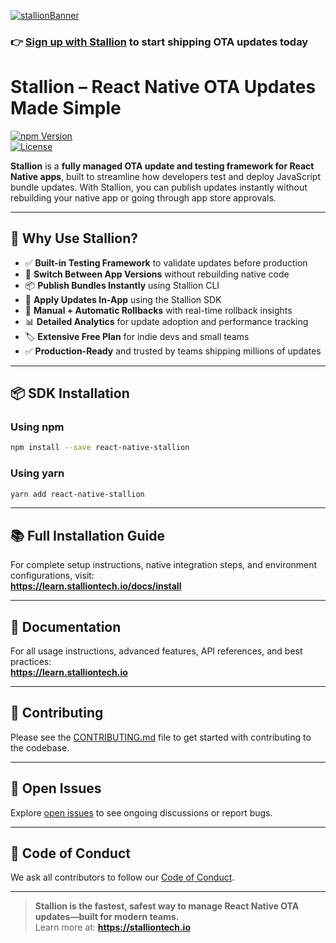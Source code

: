 [![stallionBanner](https://assets.stalliontech.io/stallion_logo.png)](https://stalliontech.io/)

### 👉 [Sign up with Stallion](https://console.stalliontech.io/) to start shipping OTA updates today

# Stallion – React Native OTA Updates Made Simple

[![npm Version](https://img.shields.io/npm/v/react-native-stallion.svg)](https://www.npmjs.com/package/react-native-stallion)  
[![License](https://img.shields.io/npm/l/react-native-stallion.svg)](https://www.npmjs.com/package/react-native-stallion)

**Stallion** is a **fully managed OTA update and testing framework for React Native apps**, built to streamline how developers test and deploy JavaScript bundle updates. With Stallion, you can publish updates instantly without rebuilding your native app or going through app store approvals.

---

## 🚀 Why Use Stallion?

- ✅ **Built-in Testing Framework** to validate updates before production  
- 🔁 **Switch Between App Versions** without rebuilding native code  
- 📦 **Publish Bundles Instantly** using Stallion CLI  
- 📲 **Apply Updates In-App** using the Stallion SDK  
- 🔄 **Manual + Automatic Rollbacks** with real-time rollback insights  
- 📊 **Detailed Analytics** for update adoption and performance tracking  
- 🏷️ **Extensive Free Plan** for indie devs and small teams  
- ✅ **Production-Ready** and trusted by teams shipping millions of updates  

---

## 📦 SDK Installation

### Using npm

```bash
npm install --save react-native-stallion
```

### Using yarn

```bash
yarn add react-native-stallion
```

---

## 📚 Full Installation Guide

For complete setup instructions, native integration steps, and environment configurations, visit:  
**https://learn.stalliontech.io/docs/install**

---

## 📖 Documentation

For all usage instructions, advanced features, API references, and best practices:  
**https://learn.stalliontech.io**

---

## 🙌 Contributing

Please see the [CONTRIBUTING.md](./CONTRIBUTING.md) file to get started with contributing to the codebase.

---

## 🐛 Open Issues

Explore [open issues](https://github.com/stallion-tech/react-native-stallion/issues) to see ongoing discussions or report bugs.

---

## 🤝 Code of Conduct

We ask all contributors to follow our [Code of Conduct](./CODE_OF_CONDUCT.md).

---

> **Stallion is the fastest, safest way to manage React Native OTA updates—built for modern teams.**  
> Learn more at: **https://stalliontech.io**
